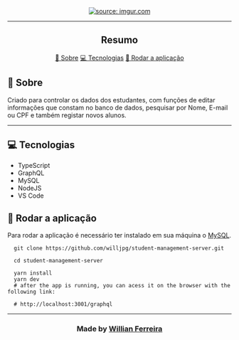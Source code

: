 <section align="center">
    <a href=""><img src="https://i.imgur.com/UwH2vYZ.png" title="source: imgur.com" /></a>
</section>

---

<h2 align="center">Resumo</h2>

<p align="center">
    <a href="#about">📙 Sobre</a>
    <a href="#technologies">💻 Tecnologias</a>
    <a href="#run">🚀 Rodar a aplicação</a>
    
</p>



<H2 id="about">📙 Sobre</H2>
Criado para controlar os dados dos estudantes, com funções de editar informações que constam no banco de dados,
pesquisar por Nome, E-mail ou CPF e também registar novos alunos.  


---

<H2 id="technologies">💻 Tecnologias</H2>
 
<ul>
  <li>TypeScript</li>
  <li>GraphQL</li>
  <li>MySQL</li>
  <li>NodeJS</li>
  <li>VS Code</li>
</ul>

<H2 id="run">🚀 Rodar a aplicação</H2>

Para rodar a aplicação é necessário ter instalado em sua máquina o [MySQL](https://dev.mysql.com/downloads/installer/).

```shell
  git clone https://github.com/willjpg/student-management-server.git
  
  cd student-management-server
  
  yarn install
  yarn dev
  # after the app is running, you can acess it on the browser with the following link:
  
  # http://localhost:3001/graphql
```

---

  ### <p align="center"> Made by [Willian Ferreira](https://www.linkedin.com/in/willfdasilva/) 
